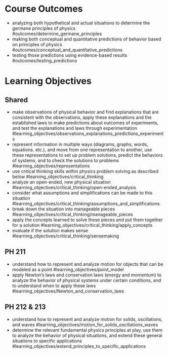 
# Course Outcomes
* analyzing both hypothetical and actual situations to determine the germane principles of physics #outcomes/determine_germane_principles
* making both conceptual and quantitative predictions of behavior based on principles of physics #outcomes/conceptual_and_quantitative_predictions
* testing those predictions using evidence-based results #outcomes/testing_predictions
# Learning Objectives
## Shared
* make observations of physical behavior and find explanations that are consistent with the observations, apply these explanations and the established laws to make predictions about outcomes of experiments, and test the explanations and laws through experimentation #learning_objectives/observations_explanations_predictions_experiments
* represent information in multiple ways (diagrams, graphs, words, equations. etc.), and move from one representation to another, use these representations to set up problem solutions, predict the behaviors of systems, and to check the solutions to problems #learning_objectives/representations
* use critical thinking skills within physics problem solving as described below #learning_objectives/critical_thinking
* analyze an open-ended, new physical situation #learning_objectives/critical_thinking/open-ended_analysis
* consider what assumptions and simplifications can be made to this situation #learning_objectives/critical_thinking/assumptions_and_simplifications  
* break down the situation into manageable pieces #learning_objectives/critical_thinking/manageable_pieces 
* apply the concepts learned to solve these pieces and put them together for a solution #learning_objectives/critical_thinking/apply_concepts 
* evaluate if the solution makes sense #learning_objectives/critical_thinking/sensemaking 
## PH 211
* understand how to represent and analyze motion for objects that can be modeled as a point #learning_objectives/point_model
* apply Newton’s laws and conservation laws (energy and momentum) to analyze the behavior of physical systems under certain conditions, and to understand when to apply these laws #learning_objectives/Newton_and_conservation_laws
## PH 212 & 213
* understand how to represent and analyze motion for solids, oscillations, and waves #learning_objectives/motion_for_solids_oscillations_waves
* determine the relevant fundamental physics principles at play, use them to analyze the behavior of physical situations, and extend these general situations to specific applications #learning_objectives/extend_principles_to_specific_applications